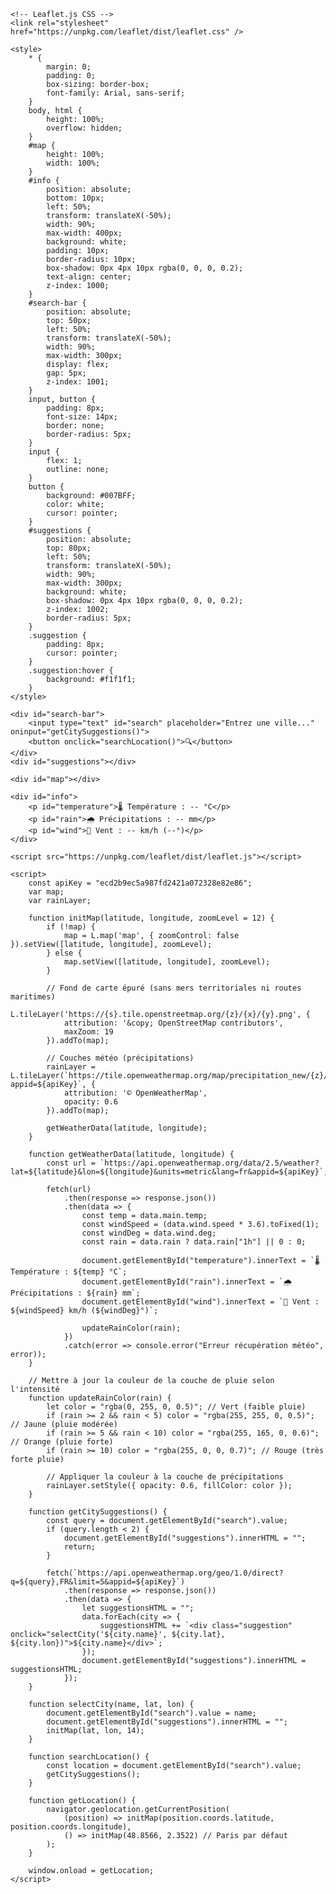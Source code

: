 <!DOCTYPE html>
<html lang="fr">
<head>
    <meta charset="UTF-8">
    <meta name="viewport" content="width=device-width, initial-scale=1.0">
    <title>Météo en Temps Réel</title>

    <!-- Leaflet.js CSS -->
    <link rel="stylesheet" href="https://unpkg.com/leaflet/dist/leaflet.css" />

    <style>
        * {
            margin: 0;
            padding: 0;
            box-sizing: border-box;
            font-family: Arial, sans-serif;
        }
        body, html {
            height: 100%;
            overflow: hidden;
        }
        #map {
            height: 100%;
            width: 100%;
        }
        #info {
            position: absolute;
            bottom: 10px;
            left: 50%;
            transform: translateX(-50%);
            width: 90%;
            max-width: 400px;
            background: white;
            padding: 10px;
            border-radius: 10px;
            box-shadow: 0px 4px 10px rgba(0, 0, 0, 0.2);
            text-align: center;
            z-index: 1000;
        }
        #search-bar {
            position: absolute;
            top: 50px;
            left: 50%;
            transform: translateX(-50%);
            width: 90%;
            max-width: 300px;
            display: flex;
            gap: 5px;
            z-index: 1001;
        }
        input, button {
            padding: 8px;
            font-size: 14px;
            border: none;
            border-radius: 5px;
        }
        input {
            flex: 1;
            outline: none;
        }
        button {
            background: #007BFF;
            color: white;
            cursor: pointer;
        }
        #suggestions {
            position: absolute;
            top: 80px;
            left: 50%;
            transform: translateX(-50%);
            width: 90%;
            max-width: 300px;
            background: white;
            box-shadow: 0px 4px 10px rgba(0, 0, 0, 0.2);
            z-index: 1002;
            border-radius: 5px;
        }
        .suggestion {
            padding: 8px;
            cursor: pointer;
        }
        .suggestion:hover {
            background: #f1f1f1;
        }
    </style>
</head>
<body>

    <div id="search-bar">
        <input type="text" id="search" placeholder="Entrez une ville..." oninput="getCitySuggestions()">
        <button onclick="searchLocation()">🔍</button>
    </div>
    <div id="suggestions"></div>

    <div id="map"></div>

    <div id="info">
        <p id="temperature">🌡️ Température : -- °C</p>
        <p id="rain">🌧️ Précipitations : -- mm</p>
        <p id="wind">💨 Vent : -- km/h (--°)</p>
    </div>

    <script src="https://unpkg.com/leaflet/dist/leaflet.js"></script>

    <script>
        const apiKey = "ecd2b9ec5a987fd2421a072328e82e86";
        var map;
        var rainLayer;

        function initMap(latitude, longitude, zoomLevel = 12) {
            if (!map) {
                map = L.map('map', { zoomControl: false }).setView([latitude, longitude], zoomLevel);
            } else {
                map.setView([latitude, longitude], zoomLevel);
            }

            // Fond de carte épuré (sans mers territoriales ni routes maritimes)
            L.tileLayer('https://{s}.tile.openstreetmap.org/{z}/{x}/{y}.png', {
                attribution: '&copy; OpenStreetMap contributors',
                maxZoom: 19
            }).addTo(map);

            // Couches météo (précipitations)
            rainLayer = L.tileLayer(`https://tile.openweathermap.org/map/precipitation_new/{z}/{x}/{y}.png?appid=${apiKey}`, {
                attribution: '© OpenWeatherMap',
                opacity: 0.6
            }).addTo(map);

            getWeatherData(latitude, longitude);
        }

        function getWeatherData(latitude, longitude) {
            const url = `https://api.openweathermap.org/data/2.5/weather?lat=${latitude}&lon=${longitude}&units=metric&lang=fr&appid=${apiKey}`;

            fetch(url)
                .then(response => response.json())
                .then(data => {
                    const temp = data.main.temp;
                    const windSpeed = (data.wind.speed * 3.6).toFixed(1);
                    const windDeg = data.wind.deg;
                    const rain = data.rain ? data.rain["1h"] || 0 : 0;

                    document.getElementById("temperature").innerText = `🌡️ Température : ${temp} °C`;
                    document.getElementById("rain").innerText = `🌧️ Précipitations : ${rain} mm`;
                    document.getElementById("wind").innerText = `💨 Vent : ${windSpeed} km/h (${windDeg}°)`;

                    updateRainColor(rain);
                })
                .catch(error => console.error("Erreur récupération météo", error));
        }

        // Mettre à jour la couleur de la couche de pluie selon l'intensité
        function updateRainColor(rain) {
            let color = "rgba(0, 255, 0, 0.5)"; // Vert (faible pluie)
            if (rain >= 2 && rain < 5) color = "rgba(255, 255, 0, 0.5)"; // Jaune (pluie modérée)
            if (rain >= 5 && rain < 10) color = "rgba(255, 165, 0, 0.6)"; // Orange (pluie forte)
            if (rain >= 10) color = "rgba(255, 0, 0, 0.7)"; // Rouge (très forte pluie)

            // Appliquer la couleur à la couche de précipitations
            rainLayer.setStyle({ opacity: 0.6, fillColor: color });
        }

        function getCitySuggestions() {
            const query = document.getElementById("search").value;
            if (query.length < 2) {
                document.getElementById("suggestions").innerHTML = "";
                return;
            }

            fetch(`https://api.openweathermap.org/geo/1.0/direct?q=${query},FR&limit=5&appid=${apiKey}`)
                .then(response => response.json())
                .then(data => {
                    let suggestionsHTML = "";
                    data.forEach(city => {
                        suggestionsHTML += `<div class="suggestion" onclick="selectCity('${city.name}', ${city.lat}, ${city.lon})">${city.name}</div>`;
                    });
                    document.getElementById("suggestions").innerHTML = suggestionsHTML;
                });
        }

        function selectCity(name, lat, lon) {
            document.getElementById("search").value = name;
            document.getElementById("suggestions").innerHTML = "";
            initMap(lat, lon, 14);
        }

        function searchLocation() {
            const location = document.getElementById("search").value;
            getCitySuggestions();
        }

        function getLocation() {
            navigator.geolocation.getCurrentPosition(
                (position) => initMap(position.coords.latitude, position.coords.longitude),
                () => initMap(48.8566, 2.3522) // Paris par défaut
            );
        }

        window.onload = getLocation;
    </script>

</body>
</html>
